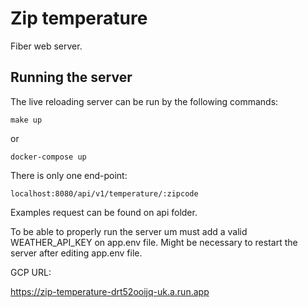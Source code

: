 # Zip temperature

Fiber web server.

## Running the server

The live reloading server can be run by the following commands:

``make up``

or

``docker-compose up``

There is only one end-point:

``localhost:8080/api/v1/temperature/:zipcode``

Examples request can be found on api folder.

To be able to properly run the server um must add a valid WEATHER_API_KEY on app.env file. Might be necessary to restart
the server after editing app.env file.

GCP URL:

https://zip-temperature-drt52ooijq-uk.a.run.app
